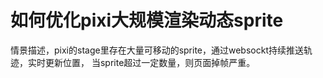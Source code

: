 # 如何优化pixi大规模渲染动态sprite

情景描述，pixi的stage里存在大量可移动的sprite，通过websockt持续推送轨迹，实时更新位置，
当sprite超过一定数量，则页面掉帧严重。
